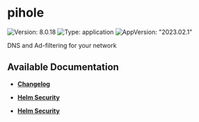 # pihole

![Version: 8.0.18](https://img.shields.io/badge/Version-8.0.18-informational?style=flat-square) ![Type: application](https://img.shields.io/badge/Type-application-informational?style=flat-square) ![AppVersion: "2023.02.1"](https://img.shields.io/badge/AppVersion-"2023.02.1"-informational?style=flat-square)

DNS and Ad-filtering for your network

## Available Documentation

- [**Changelog**](CHANGELOG)

- [**Helm Security**](container-security)

- [**Helm Security**](helm-security)

